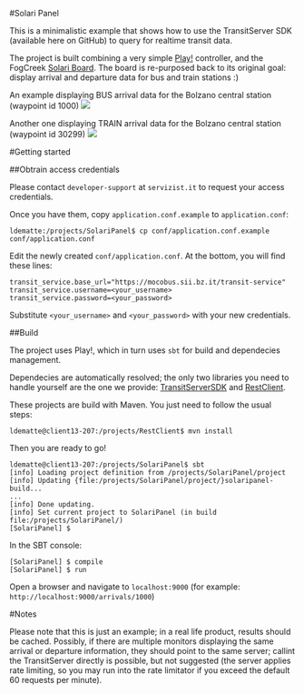#Solari Panel

This is a minimalistic example that shows how to use the TransitServer SDK (available here on GitHub) to query for realtime transit data.

The project is built combining a very simple [Play!](https://www.playframework.com/) controller, and the FogCreek [Solari Board](https://github.com/FogCreek/solari-board).
The board is re-purposed back to its original goal: display arrival and departure data for bus and train stations :)

An example displaying BUS arrival data for the Bolzano central station (waypoint id 1000)
![](http://i.imgur.com/oseIEvS.png)

Another one displaying TRAIN arrival data for the Bolzano central station (waypoint id 30299)
![](http://i.imgur.com/E2jyxcR.png)

#Getting started

##Obtrain access credentials

Please contact `developer-support` at `servizist.it` to request your access credentials.

Once you have them, copy `application.conf.example` to `application.conf`:

    ldematte:/projects/SolariPanel$ cp conf/application.conf.example conf/application.conf
    
Edit the newly created `conf/application.conf`. At the bottom, you will find these lines:

    transit_service.base_url="https://mocobus.sii.bz.it/transit-service"
    transit_service.username=<your_username>
    transit_service.password=<your_password>

Substitute `<your_username>` and `<your_password>` with your new credentials.

##Build

The project uses Play!, which in turn uses `sbt` for build and dependecies management.

Dependecies are automatically resolved; the only two libraries you need to handle yourself are the one we provide: [TransitServerSDK](https://github.com/servizist/TransitServerSDK/) and [RestClient](https://github.com/servizist/RestClient).

These projects are build with Maven. You just need to follow the usual steps:

    ldematte@client13-207:/projects/RestClient$ mvn install

Then you are ready to go!

    ldematte@client13-207:/projects/SolariPanel$ sbt
    [info] Loading project definition from /projects/SolariPanel/project
    [info] Updating {file:/projects/SolariPanel/project/}solaripanel-build...
    ...
    [info] Done updating.
    [info] Set current project to SolariPanel (in build file:/projects/SolariPanel/)
    [SolariPanel] $ 

In the SBT console:

    [SolariPanel] $ compile
    [SolariPanel] $ run
    
Open a browser and navigate to `localhost:9000` (for example: `http://localhost:9000/arrivals/1000`)

#Notes

Please note that this is just an example; in a real life product, results should be cached. Possibly, if there are multiple monitors displaying the same arrival or departure information, they should point to the same server; callint the TransitServer directly is possible, but not suggested (the server applies rate limiting, so you may run into the rate limitator if you exceed the default 60 requests per minute).



